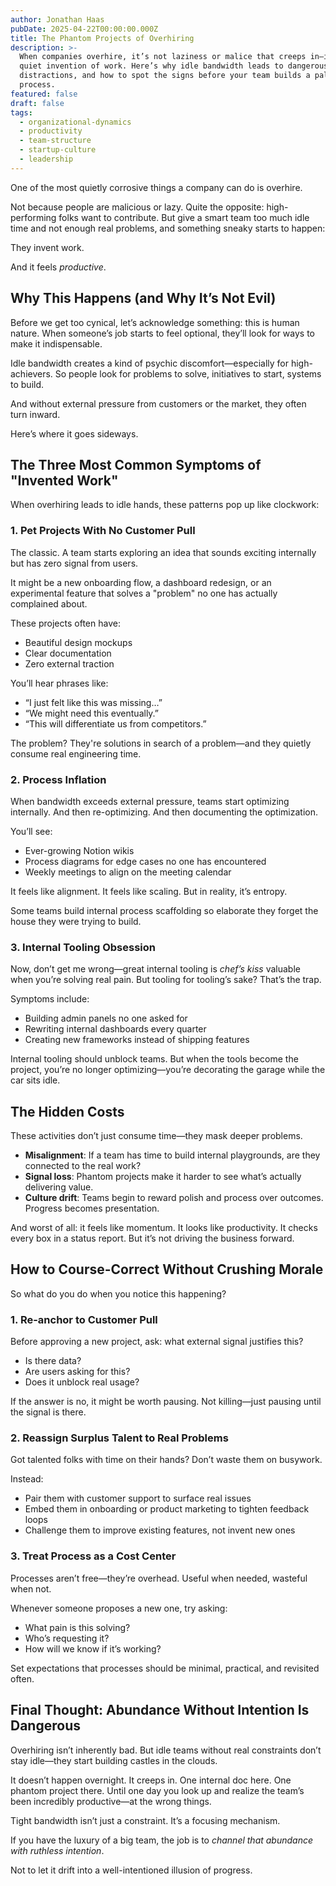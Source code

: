 ```yaml
---
author: Jonathan Haas
pubDate: 2025-04-22T00:00:00.000Z
title: The Phantom Projects of Overhiring
description: >-
  When companies overhire, it’s not laziness or malice that creeps in—it’s the
  quiet invention of work. Here’s why idle bandwidth leads to dangerous
  distractions, and how to spot the signs before your team builds a palace of
  process.
featured: false
draft: false
tags:
  - organizational-dynamics
  - productivity
  - team-structure
  - startup-culture
  - leadership
---
```


One of the most quietly corrosive things a company can do is overhire.

Not because people are malicious or lazy. Quite the opposite: high-performing folks want to contribute. But give a smart team too much idle time and not enough real problems, and something sneaky starts to happen:

They invent work.

And it feels _productive_.

## Why This Happens (and Why It’s Not Evil)

Before we get too cynical, let’s acknowledge something: this is human nature. When someone’s job starts to feel optional, they’ll look for ways to make it indispensable.

Idle bandwidth creates a kind of psychic discomfort—especially for high-achievers. So people look for problems to solve, initiatives to start, systems to build.

And without external pressure from customers or the market, they often turn inward.

Here’s where it goes sideways.

## The Three Most Common Symptoms of "Invented Work"

When overhiring leads to idle hands, these patterns pop up like clockwork:

### 1. Pet Projects With No Customer Pull

The classic. A team starts exploring an idea that sounds exciting internally but has zero signal from users.

It might be a new onboarding flow, a dashboard redesign, or an experimental feature that solves a "problem" no one has actually complained about.

These projects often have:

- Beautiful design mockups
- Clear documentation
- Zero external traction

You’ll hear phrases like:

- “I just felt like this was missing…”
- “We might need this eventually.”
- “This will differentiate us from competitors.”

The problem? They're solutions in search of a problem—and they quietly consume real engineering time.

### 2. Process Inflation

When bandwidth exceeds external pressure, teams start optimizing internally. And then re-optimizing. And then documenting the optimization.

You’ll see:

- Ever-growing Notion wikis
- Process diagrams for edge cases no one has encountered
- Weekly meetings to align on the meeting calendar

It feels like alignment. It feels like scaling. But in reality, it’s entropy.

Some teams build internal process scaffolding so elaborate they forget the house they were trying to build.

### 3. Internal Tooling Obsession

Now, don’t get me wrong—great internal tooling is _chef’s kiss_ valuable when you’re solving real pain. But tooling for tooling’s sake? That’s the trap.

Symptoms include:

- Building admin panels no one asked for
- Rewriting internal dashboards every quarter
- Creating new frameworks instead of shipping features

Internal tooling should unblock teams. But when the tools become the project, you’re no longer optimizing—you’re decorating the garage while the car sits idle.

## The Hidden Costs

These activities don’t just consume time—they mask deeper problems.

- **Misalignment**: If a team has time to build internal playgrounds, are they connected to the real work?
- **Signal loss**: Phantom projects make it harder to see what’s actually delivering value.
- **Culture drift**: Teams begin to reward polish and process over outcomes. Progress becomes presentation.

And worst of all: it feels like momentum. It looks like productivity. It checks every box in a status report. But it’s not driving the business forward.

## How to Course-Correct Without Crushing Morale

So what do you do when you notice this happening?

### 1. Re-anchor to Customer Pull

Before approving a new project, ask: what external signal justifies this?

- Is there data?
- Are users asking for this?
- Does it unblock real usage?

If the answer is no, it might be worth pausing. Not killing—just pausing until the signal is there.

### 2. Reassign Surplus Talent to Real Problems

Got talented folks with time on their hands? Don’t waste them on busywork.

Instead:

- Pair them with customer support to surface real issues
- Embed them in onboarding or product marketing to tighten feedback loops
- Challenge them to improve existing features, not invent new ones

### 3. Treat Process as a Cost Center

Processes aren’t free—they’re overhead. Useful when needed, wasteful when not.

Whenever someone proposes a new one, try asking:

- What pain is this solving?
- Who’s requesting it?
- How will we know if it’s working?

Set expectations that processes should be minimal, practical, and revisited often.

## Final Thought: Abundance Without Intention Is Dangerous

Overhiring isn’t inherently bad. But idle teams without real constraints don’t stay idle—they start building castles in the clouds.

It doesn’t happen overnight. It creeps in. One internal doc here. One phantom project there. Until one day you look up and realize the team’s been incredibly productive—at the wrong things.

Tight bandwidth isn’t just a constraint. It’s a focusing mechanism.

If you have the luxury of a big team, the job is to _channel that abundance with ruthless intention_.

Not to let it drift into a well-intentioned illusion of progress.
